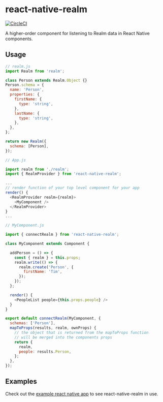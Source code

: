 # react-native-realm

[![CircleCI](https://circleci.com/gh/jasonmerino/react-native-realm.svg?style=svg)](https://circleci.com/gh/jasonmerino/react-native-realm)

A higher-order component for listening to Realm data in React Native components.

## Usage

```js
// realm.js
import Realm from 'realm';

class Person extends Realm.Object {}
Person.schema = {
  name: 'Person',
  properties: {
    firstName: {
      type: 'string',
    },
    lastName: {
      type: 'string',
    },
  },
};

return new Realm({
  schema: [Person],
});

```

```js
// App.js

import realm from './realm';
import { RealmProvider } from 'react-native-realm';

...
// render function of your top level component for your app
render() {
  <RealmProvider realm={realm}>
    <MyComponent />
  </RealmProvider>
}
...
```

```js
// MyComponent.js

import { connectRealm } from 'react-native-realm';

class MyComponent extends Component {

  addPerson = () => {
    const { realm } = this.props;
    realm.write(() => {
      realm.create('Person', {
        firstName: 'Tim',
      });
    });
  };

  render() {
    <PeopleList people={this.props.people} />
  }
}

export default connectRealm(MyComponent, {
  schemas: ['Person'],
  mapToProps(results, realm, ownProps) {
    // the object that is returned from the mapToProps function
    // will be merged into the components props
    return {
      realm,
      people: results.Person,
    };
  },
});
```

## Examples

Check out the [example react native app](example/README.md) to see react-native-realm in use.
